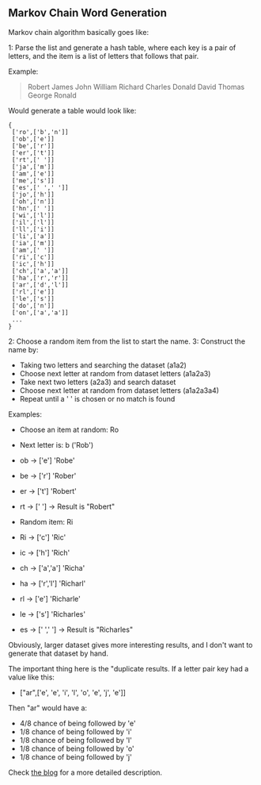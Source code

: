 ## Markov Chain Word Generation
Markov chain algorithm basically goes like:

1: Parse the list and generate a hash table, where each key is a pair of
letters, and the item is a list of letters that follows that pair.

Example: 

> Robert James John William Richard Charles Donald David Thomas George Ronald

Would generate a table would look like:

``` 
{
 ['ro',['b','n']]
 ['ob',['e']]
 ['be',['r']]
 ['er',['t']]
 ['rt',[' ']]
 ['ja',['m']]
 ['am',['e']]
 ['me',['s']]
 ['es',[' ',' ']]
 ['jo',['h']]
 ['oh',['n']]
 ['hn',[' ']]
 ['wi',['l']]
 ['il',['l']]
 ['ll',['i']]
 ['li',['a']]
 ['ia',['m']]
 ['am',[' ']]
 ['ri',['c']]
 ['ic',['h']]
 ['ch',['a','a']]
 ['ha',['r','r']]
 ['ar',['d','l']]
 ['rl',['e']]
 ['le',['s']]
 ['do',['n']]
 ['on',['a','a']]
 ...
}
```

2: Choose a random item from the list to start the name.
3: Construct the name by:
 - Taking two letters and searching the dataset (a1a2)
 - Choose next letter at random from dataset letters (a1a2a3)
 - Take next two letters (a2a3) and search dataset
 - Choose next letter at random from dataset letters (a1a2a3a4)
 - Repeat until a ' ' is chosen or no match is found
 
Examples:
- Choose an item at random: Ro
- Next letter is: b ('Rob')
- ob -> ['e'] 'Robe'
- be -> ['r'] 'Rober'
- er -> ['t'] 'Robert'
- rt -> [' '] -> Result is "Robert"

- Random item: Ri
- Ri -> ['c'] 'Ric'
- ic -> ['h'] 'Rich'
- ch -> ['a','a'] 'Richa'
- ha -> ['r','l'] 'Richarl'
- rl -> ['e'] 'Richarle'
- le -> ['s'] 'Richarles'
- es -> [' ',' '] -> Result is "Richarles"

Obviously, larger dataset gives more interesting results, and I don't want to
generate that dataset by hand.

The important thing here is the "duplicate results. If a letter pair key had
a value like this:
- ["ar",['e', 'e', 'i', 'l', 'o', 'e', 'j', 'e']]

Then "ar" would have a:
- 4/8 chance of being followed by 'e'
- 1/8 chance of being followed by 'i'
- 1/8 chance of being followed by 'l'
- 1/8 chance of being followed by 'o'
- 1/8 chance of being followed by 'j'

Check [the blog](https://zwilder.github.io/posts/2023-11-18-markov/) for a more
detailed description.
